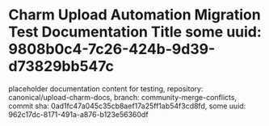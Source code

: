 # Charm Upload Automation Migration Test Documentation Title some uuid: 9808b0c4-7c26-424b-9d39-d73829bb547c
 placeholder documentation content for testing,  repository: canonical/upload-charm-docs,  branch: community-merge-conflicts,  commit sha: 0ad1fc47a045c35cb8aef17a25ff1ab54f3cd8fd,  some uuid: 962c17dc-8171-491a-a876-b123e56360df